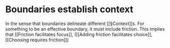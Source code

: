 # Boundaries establish context
In the sense that boundaries delineate different [[§Context]]s. For something to be an effective boundary, it must include friction. This implies that [[Friction facilitates focus]], ([[Adding friction facilitates choice]], [[Choosing requires friction]])

<!-- #p1 -->

<!-- {BearID:5A0227DA-28E9-44C7-A0F6-6E86143CE410-19285-0000293DCD175A25} -->
